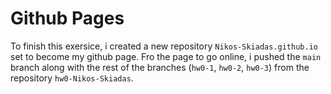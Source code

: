 # Github Pages

To finish this exersice, i created a new repository `Nikos-Skiadas.github.io` set to become my github page. Fro the page to go online, i pushed the `main` branch along with the rest of the branches (`hw0-1`, `hw0-2`, `hw0-3`) from the repository `hw0-Nikos-Skiadas`.
